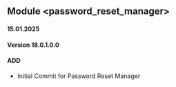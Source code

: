 ## Module <password_reset_manager>

#### 15.01.2025
#### Version 18.0.1.0.0
#### ADD
- Initial Commit for Password Reset Manager

